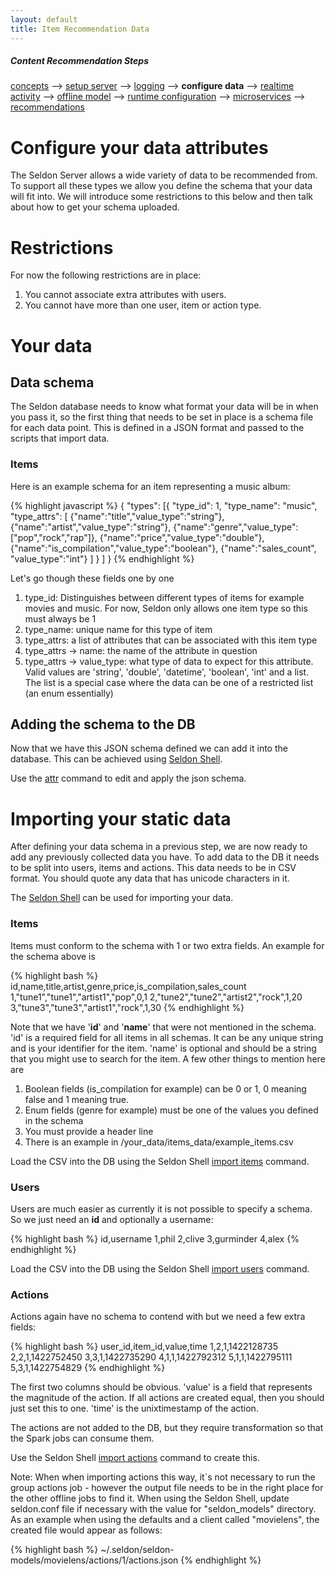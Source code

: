```yaml
---
layout: default
title: Item Recommendation Data
---
```


##### Content Recommendation Steps

[concepts](/concepts.html) --> [setup server](/seldon-server-setup.html) --> [logging](/seldon-logging.html) --> **configure data** --> [realtime activity](/realtime-activity-data.html) --> [offline model](/offline-models.html) --> [runtime configuration](/runtime-recommendation.html) --> [microservices](pluggable-recommendation-algorithms.html) --> [recommendations](api.html)

# Configure your data attributes

The Seldon Server allows a wide variety of data to be recommended from. To support all these types we allow you define the schema that your data will fit into. We will introduce some restrictions to this below and then talk about how to get your schema uploaded.

# Restrictions

For now the following restrictions are in place:

 1. You cannot associate extra attributes with users.
 2. You cannot have more than one user, item or action type.

# Your data

## Data schema
 
The Seldon database needs to know what format your data will be in when you pass it, so the first thing that needs to be set in place is a schema file for each data point. This is defined in a JSON format and passed to the scripts that import data.

### Items
 
Here is an example schema for an item representing a music album:

{% highlight javascript %}
	{
    "types": [{
            "type_id": 1,
            "type_name": "music",
            "type_attrs": [
                {"name":"title","value_type":"string"},
                {"name":"artist","value_type":"string"},
                {"name":"genre","value_type":["pop","rock","rap"]},
                {"name":"price","value_type":"double"},
                {"name":"is_compilation","value_type":"boolean"},
                {"name":"sales_count", "value_type":"int"}
                ]
            }
            ]
	}
{% endhighlight %}

Let's go though these fields one by one

 1. type_id: Distinguishes between different types of items for example movies and music. For now, Seldon only allows one item type so this must always be 1
 1. type_name: unique name for this type of item
 1. type_attrs: a list of attributes that can be associated with this item type
 1. type_attrs -> name: the name of the attribute in question
 1. type_attrs -> value_type: what type of data to expect for this attribute. Valid values are 'string', 'double', 'datetime', 'boolean', 'int' and a list. The list is a special case where the data can be one of a restricted list (an enum essentially)

## Adding the schema to the DB

Now that we have this JSON schema defined we can add it into the database.
This can be achieved using [Seldon Shell](/seldon-shell.html).

Use the [attr](/seldon-shell.html#attr) command to edit and apply the json schema.

# Importing your static data

After defining your data schema in a previous step, we are now ready to add any previously collected data you have. To add data to the DB it needs to be split into users, items and actions. This data needs to be in CSV format. You should quote any data that has unicode characters in it.

The [Seldon Shell](/seldon-shell.html) can be used for importing your data.

### Items

Items must conform to the schema with 1 or two extra fields. An example for the schema above is

{% highlight bash %}
id,name,title,artist,genre,price,is_compilation,sales_count
1,"tune1","tune1","artist1","pop",0,1
2,"tune2","tune2","artist2","rock",1,20
3,"tune3","tune3","artist1","rock",1,30
{% endhighlight %}

Note that we have '**id**' and '**name**' that were not mentioned in the schema. 'id' is a required field for all items in all schemas. It can be any unique string and is your identifier for the item. 'name' is optional and should be a string that you might use to search for the item. A few other things to mention here are

 1. Boolean fields (is_compilation for example) can be 0 or 1, 0 meaning false and 1 meaning true.
 1. Enum fields (genre for example) must be one of the values you defined in the schema
 1. You must provide a header line
 1. There is an example in /your_data/items_data/example_items.csv

Load the CSV into the DB using the Seldon Shell [import items](/seldon-shell.html#import) command.
 
### Users
 
Users are much easier as currently it is not possible to specify a schema. So we just need an **id** and optionally a username:

{% highlight bash %}
id,username
1,phil
2,clive
3,gurminder
4,alex
{% endhighlight %}

Load the CSV into the DB using the Seldon Shell [import users](/seldon-shell.html#import) command.

### Actions

Actions again have no schema to contend with but we need a few extra fields:

{% highlight bash %}
user_id,item_id,value,time
1,2,1,1422128735
2,2,1,1422752450
3,3,1,1422735290
4,1,1,1422792312
5,1,1,1422795111
5,3,1,1422754829
{% endhighlight %}

The first two columns should be obvious. 'value' is a field that represents the magnitude of the action. If all actions are created equal, then you should just set this to one. 'time' is the unixtimestamp of the action.

The actions are not added to the DB, but they require transformation so that the Spark jobs can consume them.

Use the Seldon Shell [import actions](/seldon-shell.html#import) command to create this.

Note: When when importing actions this way, it`s not necessary to run the group actions job - however the output file needs to be in the right place for the other offline jobs to find it.
When using the Seldon Shell, update seldon.conf file if necessary with the value for "seldon_models" directory.
As an example when using the defaults and a client called "movielens", the created file would appear as follows:

{% highlight bash %}
~/.seldon/seldon-models/movielens/actions/1/actions.json
{% endhighlight %}

